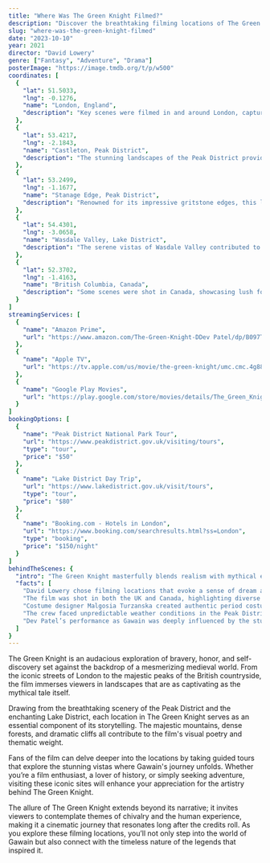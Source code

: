 ```yaml
---
title: "Where Was The Green Knight Filmed?"
description: "Discover the breathtaking filming locations of The Green Knight, where medieval landscapes and enchanting forests bring this Arthurian tale to life."
slug: "where-was-the-green-knight-filmed"
date: "2023-10-10"
year: 2021
director: "David Lowery"
genre: ["Fantasy", "Adventure", "Drama"]
posterImage: "https://image.tmdb.org/t/p/w500"
coordinates: [
  { 
    "lat": 51.5033, 
    "lng": -0.1276, 
    "name": "London, England", 
    "description": "Key scenes were filmed in and around London, capturing the essence of medieval England."
  },
  { 
    "lat": 53.4217, 
    "lng": -2.1843, 
    "name": "Castleton, Peak District", 
    "description": "The stunning landscapes of the Peak District provided the perfect backdrop for this fantastical journey."
  },
  { 
    "lat": 53.2499, 
    "lng": -1.1677, 
    "name": "Stanage Edge, Peak District", 
    "description": "Renowned for its impressive gritstone edges, this location added drama to the film's striking visuals."
  },
  { 
    "lat": 54.4301, 
    "lng": -3.0658, 
    "name": "Wasdale Valley, Lake District", 
    "description": "The serene vistas of Wasdale Valley contributed to the film's dreamlike quality."
  },
  { 
    "lat": 52.3702, 
    "lng": -1.4163, 
    "name": "British Columbia, Canada", 
    "description": "Some scenes were shot in Canada, showcasing lush forests that resemble the mystical realms of Arthurian legend."
  }
]
streamingServices: [
  {
    "name": "Amazon Prime",
    "url": "https://www.amazon.com/The-Green-Knight-DDev Patel/dp/B097T7X4SF"
  },
  {
    "name": "Apple TV",
    "url": "https://tv.apple.com/us/movie/the-green-knight/umc.cmc.4g88wc9cobhr9wmtg80cca648"
  },
  {
    "name": "Google Play Movies",
    "url": "https://play.google.com/store/movies/details/The_Green_Knight?id=3rK4j6_vgv0"
  }
]
bookingOptions: [
  {
    "name": "Peak District National Park Tour",
    "url": "https://www.peakdistrict.gov.uk/visiting/tours",
    "type": "tour",
    "price": "$50"
  },
  {
    "name": "Lake District Day Trip",
    "url": "https://www.lakedistrict.gov.uk/visit/tours",
    "type": "tour",
    "price": "$80"
  },
  {
    "name": "Booking.com - Hotels in London",
    "url": "https://www.booking.com/searchresults.html?ss=London",
    "type": "booking",
    "price": "$150/night"
  }
]
behindTheScenes: {
  "intro": "The Green Knight masterfully blends realism with mythical elements, offering a fresh take on Arthurian legend. With its visually stunning cinematography and intricate storytelling, the film takes audiences on a journey through enchanting landscapes that enhance the narrative's depth.",
  "facts": [
    "David Lowery chose filming locations that evoke a sense of dream and fantasy, allowing for a rich visual aesthetic.",
    "The film was shot in both the UK and Canada, highlighting diverse landscapes that align with the story's otherworldly themes.",
    "Costume designer Malgosia Turzanska created authentic period costumes that added to the film's immersive atmosphere.",
    "The crew faced unpredictable weather conditions in the Peak District, adding a layer of authenticity to the film’s mystical vibe.",
    "Dev Patel’s performance as Gawain was deeply influenced by the stunning natural environments, enhancing his character's emotional journey."
  ]
}
---
```


<GreenKnightGuide />

The Green Knight is an audacious exploration of bravery, honor, and self-discovery set against the backdrop of a mesmerizing medieval world. From the iconic streets of London to the majestic peaks of the British countryside, the film immerses viewers in landscapes that are as captivating as the mythical tale itself.

Drawing from the breathtaking scenery of the Peak District and the enchanting Lake District, each location in The Green Knight serves as an essential component of its storytelling. The majestic mountains, dense forests, and dramatic cliffs all contribute to the film's visual poetry and thematic weight.

Fans of the film can delve deeper into the locations by taking guided tours that explore the stunning vistas where Gawain's journey unfolds. Whether you’re a film enthusiast, a lover of history, or simply seeking adventure, visiting these iconic sites will enhance your appreciation for the artistry behind The Green Knight.

The allure of The Green Knight extends beyond its narrative; it invites viewers to contemplate themes of chivalry and the human experience, making it a cinematic journey that resonates long after the credits roll. As you explore these filming locations, you’ll not only step into the world of Gawain but also connect with the timeless nature of the legends that inspired it.